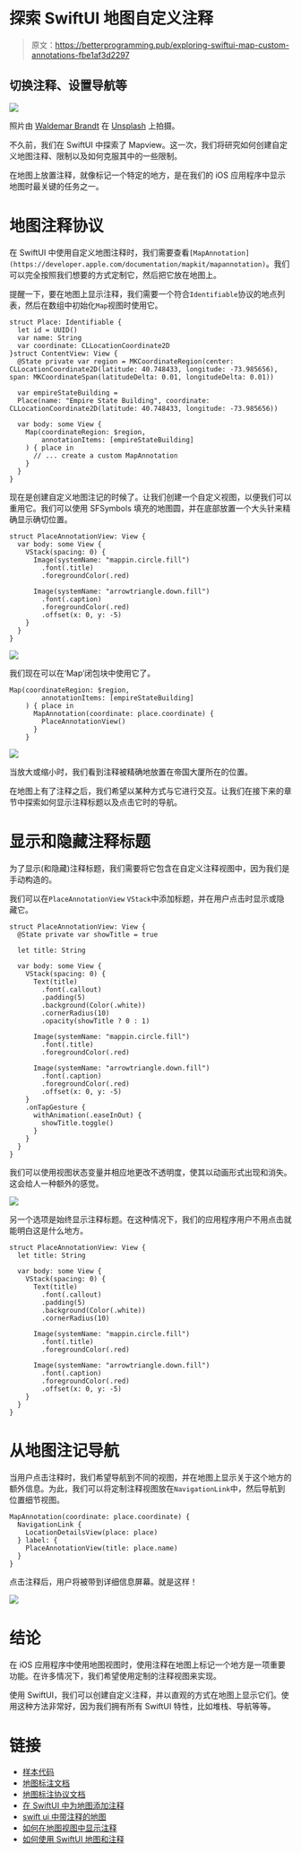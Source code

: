 # 探索 SwiftUI 地图自定义注释

> 原文：<https://betterprogramming.pub/exploring-swiftui-map-custom-annotations-fbe1af3d2297>

## 切换注释、设置导航等

![](img/cdc0ac52d37e00a98a74afe3cc41467a.png)

照片由 [Waldemar Brandt](https://unsplash.com/@waldemarbrandt67w) 在 [Unsplash](https://unsplash.com/?utm_source=medium&utm_medium=referral) 上拍摄。

不久前，我们在 SwiftUI 中探索了 Mapview。这一次，我们将研究如何创建自定义地图注释、限制以及如何克服其中的一些限制。

在地图上放置注释，就像标记一个特定的地方，是在我们的 iOS 应用程序中显示地图时最关键的任务之一。

# 地图注释协议

在 SwiftUI 中使用自定义地图注释时，我们需要查看`[MapAnnotation](https://developer.apple.com/documentation/mapkit/mapannotation)`。我们可以完全按照我们想要的方式定制它，然后把它放在地图上。

提醒一下，要在地图上显示注释，我们需要一个符合`Identifiable`协议的地点列表，然后在数组中初始化`Map`视图时使用它。

```
struct Place: Identifiable {
  let id = UUID()
  var name: String
  var coordinate: CLLocationCoordinate2D
}struct ContentView: View {
  @State private var region = MKCoordinateRegion(center: CLLocationCoordinate2D(latitude: 40.748433, longitude: -73.985656), span: MKCoordinateSpan(latitudeDelta: 0.01, longitudeDelta: 0.01))

  var empireStateBuilding =
  Place(name: "Empire State Building", coordinate: CLLocationCoordinate2D(latitude: 40.748433, longitude: -73.985656))

  var body: some View {
    Map(coordinateRegion: $region,
        annotationItems: [empireStateBuilding]
    ) { place in
      // ... create a custom MapAnnotation
    }
  }
}
```

现在是创建自定义地图注记的时候了。让我们创建一个自定义视图，以便我们可以重用它。我们可以使用 SFSymbols 填充的地图圆，并在底部放置一个大头针来精确显示确切位置。

```
struct PlaceAnnotationView: View {
  var body: some View {
    VStack(spacing: 0) {
      Image(systemName: "mappin.circle.fill")
        .font(.title)
        .foregroundColor(.red)

      Image(systemName: "arrowtriangle.down.fill")
        .font(.caption)
        .foregroundColor(.red)
        .offset(x: 0, y: -5)
    }
  }
}
```

![](img/c5679881b1ca6acac4b61d3f7da7cafa.png)

我们现在可以在‘Map’闭包块中使用它了。

```
Map(coordinateRegion: $region,
        annotationItems: [empireStateBuilding]
    ) { place in
      MapAnnotation(coordinate: place.coordinate) {
        PlaceAnnotationView()
      }
    }
```

![](img/cd29c1c619207fb7a0f28ac90871d02c.png)

当放大或缩小时，我们看到注释被精确地放置在帝国大厦所在的位置。

在地图上有了注释之后，我们希望以某种方式与它进行交互。让我们在接下来的章节中探索如何显示注释标题以及点击它时的导航。

# 显示和隐藏注释标题

为了显示(和隐藏)注释标题，我们需要将它包含在自定义注释视图中，因为我们是手动构造的。

我们可以在`PlaceAnnotationView` `VStack`中添加标题，并在用户点击时显示或隐藏它。

```
struct PlaceAnnotationView: View {
  @State private var showTitle = true

  let title: String

  var body: some View {
    VStack(spacing: 0) {
      Text(title)
        .font(.callout)
        .padding(5)
        .background(Color(.white))
        .cornerRadius(10)
        .opacity(showTitle ? 0 : 1)

      Image(systemName: "mappin.circle.fill")
        .font(.title)
        .foregroundColor(.red)

      Image(systemName: "arrowtriangle.down.fill")
        .font(.caption)
        .foregroundColor(.red)
        .offset(x: 0, y: -5)
    }
    .onTapGesture {
      withAnimation(.easeInOut) {
        showTitle.toggle()
      }
    }
  }
}
```

我们可以使用视图状态变量并相应地更改不透明度，使其以动画形式出现和消失。这会给人一种额外的感觉。

![](img/31573030d1a65a61fbd5e375cc6c1f55.png)

另一个选项是始终显示注释标题。在这种情况下，我们的应用程序用户不用点击就能明白这是什么地方。

```
struct PlaceAnnotationView: View {
  let title: String

  var body: some View {
    VStack(spacing: 0) {
      Text(title)
        .font(.callout)
        .padding(5)
        .background(Color(.white))
        .cornerRadius(10)

      Image(systemName: "mappin.circle.fill")
        .font(.title)
        .foregroundColor(.red)

      Image(systemName: "arrowtriangle.down.fill")
        .font(.caption)
        .foregroundColor(.red)
        .offset(x: 0, y: -5)
    }
  }
}
```

# 从地图注记导航

当用户点击注释时，我们希望导航到不同的视图，并在地图上显示关于这个地方的额外信息。为此，我们可以将定制注释视图放在`NavigationLink`中，然后导航到位置细节视图。

```
MapAnnotation(coordinate: place.coordinate) {
  NavigationLink {
    LocationDetailsView(place: place)
  } label: {
    PlaceAnnotationView(title: place.name)
  }
}
```

点击注释后，用户将被带到详细信息屏幕。就是这样！

![](img/4c1005e212abd003b99ca9f0abd772e2.png)

# 结论

在 iOS 应用程序中使用地图视图时，使用注释在地图上标记一个地方是一项重要功能。在许多情况下，我们希望使用定制的注释视图来实现。

使用 SwiftUI，我们可以创建自定义注释，并以直观的方式在地图上显示它们。使用这种方法非常好，因为我们拥有所有 SwiftUI 特性，比如堆栈、导航等等。

# 链接

*   [样本代码](https://github.com/fassko/SwiftUIMapCustomAnnotations)
*   [地图标注文档](https://developer.apple.com/documentation/mapkit/mapannotation)
*   [地图标注协议文档](https://developer.apple.com/documentation/mapkit/mapannotationprotocol)
*   [在 SwiftUI 中为地图添加注释](https://www.youtube.com/watch?v=vfWxwDfX30I)
*   [swift ui 中带注释的地图](https://swiftuirecipes.com/blog/map-with-annotations-in-swiftui)
*   [如何在地图视图中显示注释](https://www.hackingwithswift.com/quick-start/swiftui/how-to-show-annotations-in-a-map-view)
*   [如何使用 SwiftUI 地图和注释](https://www.appcoda.com/swiftui-map/)